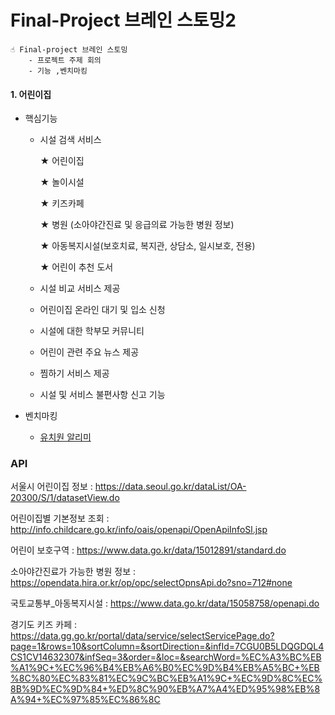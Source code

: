 # Final-Project 브레인 스토밍2

```
☝ Final-project 브레인 스토밍
	- 프로젝트 주제 회의
	- 기능 ,벤치마킹 
```



#### 1. 어린이집

- 핵심기능
  - 시설 검색 서비스 
  
    ★ 어린이집 
  
    ★ 놀이시설 
  
    ★ 키즈카페 
  
    ★ 병원 (소아야간진료 및 응급의료 가능한 병원 정보) 
  
    ★ 아동복지시설(보호치료, 복지관, 상담소, 일시보호, 전용) 
  
    ★ 어린이 추천 도서
  
  - 시설 비교 서비스 제공
  
  - 어린이집 온라인 대기 및 입소 신청
  
  - 시설에 대한 학부모 커뮤니티
  
  - 어린이 관련 주요 뉴스 제공
  
  - 찜하기 서비스 제공
  
  - 시설 및 서비스 불편사항 신고 기능
  
- 벤치마킹
  - [유치원 알리미](https://e-childschoolinfo.moe.go.kr/)

### API

서울시 어린이집 정보 : https://data.seoul.go.kr/dataList/OA-20300/S/1/datasetView.do

어린이집별 기본정보 조회 : http://info.childcare.go.kr/info/oais/openapi/OpenApiInfoSl.jsp

어린이 보호구역 : https://www.data.go.kr/data/15012891/standard.do

소아야간진료가 가능한 병원 정보 : https://opendata.hira.or.kr/op/opc/selectOpnsApi.do?sno=712#none

국토교통부_아동복지시설 : https://www.data.go.kr/data/15058758/openapi.do

경기도 키즈 카페 : https://data.gg.go.kr/portal/data/service/selectServicePage.do?page=1&rows=10&sortColumn=&sortDirection=&infId=7CGU0B5LDQGDQL4CS1CV14632307&infSeq=3&order=&loc=&searchWord=%EC%A3%BC%EB%A1%9C+%EC%96%B4%EB%A6%B0%EC%9D%B4%EB%A5%BC+%EB%8C%80%EC%83%81%EC%9C%BC%EB%A1%9C+%EC%9D%8C%EC%8B%9D%EC%9D%84+%ED%8C%90%EB%A7%A4%ED%95%98%EB%8A%94+%EC%97%85%EC%86%8C